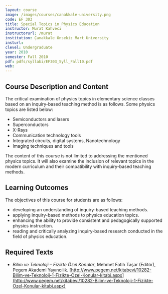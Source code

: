 ```yaml
---
layout: course
image: /images/courses/canakkale-university.png
code: EF 303
title: Special Topics in Physics Education
instructor: Murat Kahveci
instructorurl: /murat
institution: Çanakkale Onsekiz Mart University
insturl:
clevel: Undergraduate
year: 2010
semester: Fall 2010
pdf: pdfs/syllabi/EF303_Syll_Fall10.pdf
web:
---
```


## Course Description and Content

The critical examination of physics topics in elementary science classes based on an inquiry-based teaching method is as follows. Some physics topics are listed below:

* Semiconductors and lasers
* Superconductors
* X-Rays
* Communication technology tools
* Integrated circuits, digital systems, Nanotechnology
* Imaging techniques and tools

The content of this course is not limited to addressing the mentioned physics topics. It will also examine the inclusion of relevant topics in the modern curriculum and their compatibility with inquiry-based teaching methods.

## Learning Outcomes

The objectives of this course for students are as follows:

* developing an understanding of inquiry-based teaching methods.
* applying inquiry-based methods to physics education topics.
* enhancing the ability to provide consistent and pedagogically supported physics instruction.
* reading and critically analyzing inquiry-based research conducted in the field of physics education.

## Required Texts

* _Bilim ve Teknoloji – Fizikte Özel Konular_, Mehmet Fatih Taşar (Editör), Pegem Akademi Yayıncılık. [http://www.pegem.net/kitabevi/10282-Bilim-ve-Teknoloji-1-Fizikte-Ozel-Konular-kitabi.aspx](http://www.pegem.net/kitabevi/10282-Bilim-ve-Teknoloji-1-Fizikte-Ozel-Konular-kitabi.aspx)

